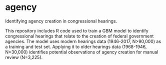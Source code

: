 # agency
Identifying agency creation in congressional hearings.

This repository includes R code used to train a GBM model to identify congressional hearings that relate to the creation of federal government agencies. The model uses modern hearings data (1946-2017, N>90,000) as a training and test set. Applying it to older hearings data (1968-1946, N>30,000) identifies potential observations of agency creation for manual review (N=3,225).
